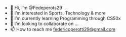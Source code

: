 - 👋 Hi, I’m @Fedeperots29
- 👀 I’m interested in Sports, Technology & more
- 🌱 I’m currently learning Programming through CS50x
- 💞️ I’m looking to collaborate on ...
- 📫 How to reach me federicoperotti29@gmail.com

<!---
Fedeperots29/Fedeperots29 is a ✨ special ✨ repository because its `README.md` (this file) appears on your GitHub profile.
You can click the Preview link to take a look at your changes.
--->
